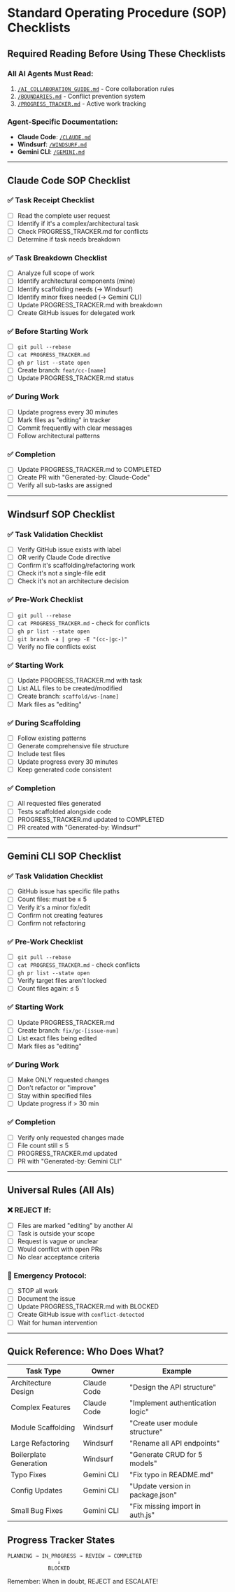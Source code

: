 # Standard Operating Procedure (SOP) Checklists

## Required Reading Before Using These Checklists

### All AI Agents Must Read:
1. [`/AI_COLLABORATION_GUIDE.md`](/AI_COLLABORATION_GUIDE.md) - Core collaboration rules
2. [`/BOUNDARIES.md`](/BOUNDARIES.md) - Conflict prevention system
3. [`/PROGRESS_TRACKER.md`](/PROGRESS_TRACKER.md) - Active work tracking

### Agent-Specific Documentation:
- **Claude Code**: [`/CLAUDE.md`](/CLAUDE.md)
- **Windsurf**: [`/WINDSURF.md`](/WINDSURF.md)
- **Gemini CLI**: [`/GEMINI.md`](/GEMINI.md)

---

## Claude Code SOP Checklist

### ✅ Task Receipt Checklist
- [ ] Read the complete user request
- [ ] Identify if it's a complex/architectural task
- [ ] Check PROGRESS_TRACKER.md for conflicts
- [ ] Determine if task needs breakdown

### ✅ Task Breakdown Checklist
- [ ] Analyze full scope of work
- [ ] Identify architectural components (mine)
- [ ] Identify scaffolding needs (→ Windsurf)
- [ ] Identify minor fixes needed (→ Gemini CLI)
- [ ] Update PROGRESS_TRACKER.md with breakdown
- [ ] Create GitHub issues for delegated work

### ✅ Before Starting Work
- [ ] `git pull --rebase`
- [ ] `cat PROGRESS_TRACKER.md`
- [ ] `gh pr list --state open`
- [ ] Create branch: `feat/cc-[name]`
- [ ] Update PROGRESS_TRACKER.md status

### ✅ During Work
- [ ] Update progress every 30 minutes
- [ ] Mark files as "editing" in tracker
- [ ] Commit frequently with clear messages
- [ ] Follow architectural patterns

### ✅ Completion
- [ ] Update PROGRESS_TRACKER.md to COMPLETED
- [ ] Create PR with "Generated-by: Claude-Code"
- [ ] Verify all sub-tasks are assigned

---

## Windsurf SOP Checklist

### ✅ Task Validation Checklist
- [ ] Verify GitHub issue exists with label
- [ ] OR verify Claude Code directive
- [ ] Confirm it's scaffolding/refactoring work
- [ ] Check it's not a single-file edit
- [ ] Check it's not an architecture decision

### ✅ Pre-Work Checklist
- [ ] `git pull --rebase`
- [ ] `cat PROGRESS_TRACKER.md` - check for conflicts
- [ ] `gh pr list --state open`
- [ ] `git branch -a | grep -E "(cc-|gc-)"`
- [ ] Verify no file conflicts exist

### ✅ Starting Work
- [ ] Update PROGRESS_TRACKER.md with task
- [ ] List ALL files to be created/modified
- [ ] Create branch: `scaffold/ws-[name]`
- [ ] Mark files as "editing"

### ✅ During Scaffolding
- [ ] Follow existing patterns
- [ ] Generate comprehensive file structure
- [ ] Include test files
- [ ] Update progress every 30 minutes
- [ ] Keep generated code consistent

### ✅ Completion
- [ ] All requested files generated
- [ ] Tests scaffolded alongside code
- [ ] PROGRESS_TRACKER.md updated to COMPLETED
- [ ] PR created with "Generated-by: Windsurf"

---

## Gemini CLI SOP Checklist

### ✅ Task Validation Checklist
- [ ] GitHub issue has specific file paths
- [ ] Count files: must be ≤ 5
- [ ] Verify it's a minor fix/edit
- [ ] Confirm not creating features
- [ ] Confirm not refactoring

### ✅ Pre-Work Checklist
- [ ] `git pull --rebase`
- [ ] `cat PROGRESS_TRACKER.md` - check conflicts
- [ ] `gh pr list --state open`
- [ ] Verify target files aren't locked
- [ ] Count files again: ≤ 5

### ✅ Starting Work
- [ ] Update PROGRESS_TRACKER.md
- [ ] Create branch: `fix/gc-[issue-num]`
- [ ] List exact files being edited
- [ ] Mark files as "editing"

### ✅ During Work
- [ ] Make ONLY requested changes
- [ ] Don't refactor or "improve"
- [ ] Stay within specified files
- [ ] Update progress if > 30 min

### ✅ Completion
- [ ] Verify only requested changes made
- [ ] File count still ≤ 5
- [ ] PROGRESS_TRACKER.md updated
- [ ] PR with "Generated-by: Gemini CLI"

---

## Universal Rules (All AIs)

### ❌ REJECT If:
- [ ] Files are marked "editing" by another AI
- [ ] Task is outside your scope
- [ ] Request is vague or unclear
- [ ] Would conflict with open PRs
- [ ] No clear acceptance criteria

### 🚨 Emergency Protocol:
- [ ] STOP all work
- [ ] Document the issue
- [ ] Update PROGRESS_TRACKER.md with BLOCKED
- [ ] Create GitHub issue with `conflict-detected`
- [ ] Wait for human intervention

---

## Quick Reference: Who Does What?

| Task Type | Owner | Example |
|-----------|-------|---------|
| Architecture Design | Claude Code | "Design the API structure" |
| Complex Features | Claude Code | "Implement authentication logic" |
| Module Scaffolding | Windsurf | "Create user module structure" |
| Large Refactoring | Windsurf | "Rename all API endpoints" |
| Boilerplate Generation | Windsurf | "Generate CRUD for 5 models" |
| Typo Fixes | Gemini CLI | "Fix typo in README.md" |
| Config Updates | Gemini CLI | "Update version in package.json" |
| Small Bug Fixes | Gemini CLI | "Fix missing import in auth.js" |

## Progress Tracker States

```
PLANNING → IN_PROGRESS → REVIEW → COMPLETED
                ↓
             BLOCKED
```

Remember: When in doubt, REJECT and ESCALATE!